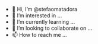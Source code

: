 - 👋 Hi, I’m @stefaomatadora
- 👀 I’m interested in ...
- 🌱 I’m currently learning ...
- 💞️ I’m looking to collaborate on ...
- 📫 How to reach me ...

<!---
stefaomatadora/stefaomatadora is a ✨ special ✨ repository because its `README.md` (this file) appears on your GitHub profile.
You can click the Preview link to take a look at your changes.
--->
